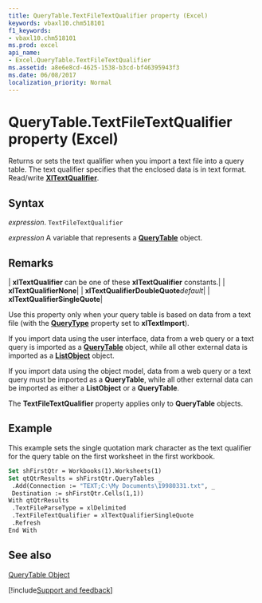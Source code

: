 ```yaml
---
title: QueryTable.TextFileTextQualifier property (Excel)
keywords: vbaxl10.chm518101
f1_keywords:
- vbaxl10.chm518101
ms.prod: excel
api_name:
- Excel.QueryTable.TextFileTextQualifier
ms.assetid: a8e6e8cd-4625-1538-b3cd-bf46395943f3
ms.date: 06/08/2017
localization_priority: Normal
---
```



# QueryTable.TextFileTextQualifier property (Excel)

Returns or sets the text qualifier when you import a text file into a query table. The text qualifier specifies that the enclosed data is in text format. Read/write  **[XlTextQualifier](Excel.XlTextQualifier.md)**.


## Syntax

_expression_. `TextFileTextQualifier`

_expression_ A variable that represents a **[QueryTable](Excel.QueryTable.md)** object.


## Remarks



| **xlTextQualifier** can be one of these **xlTextQualifier** constants.|
| **xlTextQualifierNone**|
| **xlTextQualifierDoubleQuote**_default_|
| **xlTextQualifierSingleQuote**|

Use this property only when your query table is based on data from a text file (with the  **[QueryType](Excel.QueryTable.QueryType.md)** property set to **xlTextImport**).

If you import data using the user interface, data from a web query or a text query is imported as a  **[QueryTable](Excel.QueryTable.md)** object, while all other external data is imported as a **[ListObject](Excel.ListObject.md)** object.

If you import data using the object model, data from a web query or a text query must be imported as a  **QueryTable**, while all other external data can be imported as either a **ListObject** or a **QueryTable**.

The  **TextFileTextQualifier** property applies only to **QueryTable** objects.


## Example

This example sets the single quotation mark character as the text qualifier for the query table on the first worksheet in the first workbook.


```vb
Set shFirstQtr = Workbooks(1).Worksheets(1) 
Set qtQtrResults = shFirstQtr.QueryTables _ 
 .Add(Connection := "TEXT;C:\My Documents\19980331.txt", _ 
 Destination := shFirstQtr.Cells(1,1)) 
With qtQtrResults 
 .TextFileParseType = xlDelimited 
 .TextFileTextQualifier = xlTextQualifierSingleQuote 
 .Refresh 
End With
```


## See also


[QueryTable Object](Excel.QueryTable.md)

[!include[Support and feedback](~/includes/feedback-boilerplate.md)]